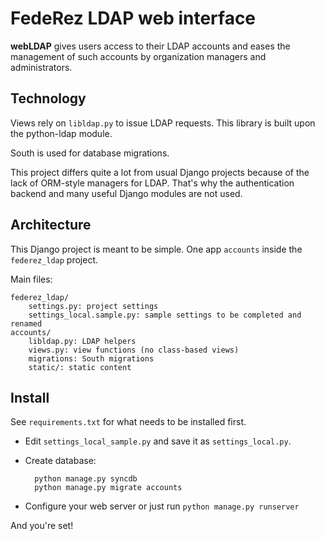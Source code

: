 FedeRez LDAP web interface
==========================

**webLDAP** gives users access to their LDAP accounts and eases the management
of such accounts by organization managers and administrators.

Technology
----------

Views rely on `libldap.py` to issue LDAP requests. This library is built upon
the python-ldap module.

South is used for database migrations.

This project differs quite a lot from usual Django projects because of the lack
of ORM-style managers for LDAP. That's why the authentication backend and many
useful Django modules are not used.

Architecture
------------

This Django project is meant to be simple. One app `accounts` inside the
`federez_ldap` project.

Main files:

    federez_ldap/
        settings.py: project settings
        settings_local.sample.py: sample settings to be completed and renamed
    accounts/
        libldap.py: LDAP helpers
        views.py: view functions (no class-based views)
        migrations: South migrations
        static/: static content

Install
-------

See `requirements.txt` for what needs to be installed first.

* Edit `settings_local_sample.py` and save it as `settings_local.py`.
* Create database:

        python manage.py syncdb
        python manage.py migrate accounts

* Configure your web server or just run `python manage.py runserver`

And you're set!
